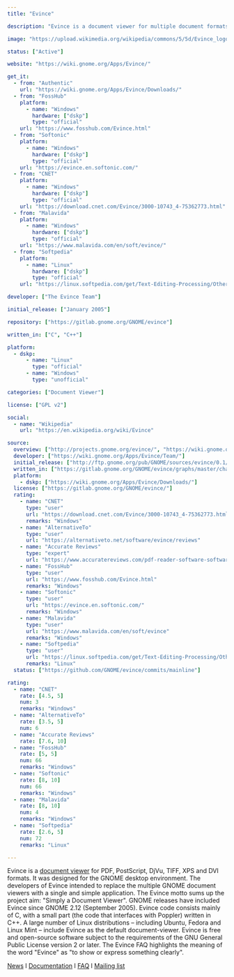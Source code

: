 ```yaml
---
title: "Evince"

description: "Evince is a document viewer for multiple document formats. The goal of evince is to replace the multiple document viewers that exist on the GNOME Desktop with a single simple application."

image: "https://upload.wikimedia.org/wikipedia/commons/5/5d/Evince_logo_2011.svg"

status: ["Active"]

website: "https://wiki.gnome.org/Apps/Evince/"

get_it:
  - from: "Authentic"
    url: "https://wiki.gnome.org/Apps/Evince/Downloads/"
  - from: "FossHub"
    platform:
      - name: "Windows"
        hardware: ["dskp"]
        type: "official"
    url: "https://www.fosshub.com/Evince.html"
  - from: "Softonic"
    platform:
      - name: "Windows"
        hardware: ["dskp"]
        type: "official"
    url: "https://evince.en.softonic.com/"
  - from: "CNET"
    platform:
      - name: "Windows"
        hardware: ["dskp"]
        type: "official"
    url: "https://download.cnet.com/Evince/3000-10743_4-75362773.html"
  - from: "Malavida"
    platform:
      - name: "Windows"
        hardware: ["dskp"]
        type: "official"
    url: "https://www.malavida.com/en/soft/evince/"
  - from: "Softpedia"
    platform:
      - name: "Linux"
        hardware: ["dskp"]
        type: "official"
    url: "https://linux.softpedia.com/get/Text-Editing-Processing/Others/Evince-3819.shtml"

developer: ["The Evince Team"]

initial_release: ["January 2005"]

repository: ["https://gitlab.gnome.org/GNOME/evince"]

written_in: ["C", "C++"]

platform:
  - dskp:
      - name: "Linux"
        type: "official"
      - name: "Windows"
        type: "unofficial"

categories: ["Document Viewer"]

license: ["GPL v2"]

social:
  - name: "Wikipedia"
    url: "https://en.wikipedia.org/wiki/Evince"

source:
  overview: ["http://projects.gnome.org/evince/", "https://wiki.gnome.org/Apps/Evince/FrequentlyAskedQuestions", "https://en.wikipedia.org/w/index.php?title=Evince&oldid=875121552"]
  developer: ["https://wiki.gnome.org/Apps/Evince/Team/"]
  initial_release: ["http://ftp.gnome.org/pub/GNOME/sources/evince/0.1/"]
  written_in: ["https://gitlab.gnome.org/GNOME/evince/graphs/master/charts", "https://en.wikipedia.org/w/index.php?title=Evince&oldid=875121552"]
  platform:
    - dskp: ["https://wiki.gnome.org/Apps/Evince/Downloads/"]
  license: ["https://gitlab.gnome.org/GNOME/evince/"]
  rating:
    - name: "CNET"
      type: "user"
      url: "https://download.cnet.com/Evince/3000-10743_4-75362773.html"
      remarks: "Windows"
    - name: "AlternativeTo"
      type: "user"
      url: "https://alternativeto.net/software/evince/reviews"
    - name: "Accurate Reviews"
      type: "expert"
      url: "https://www.accuratereviews.com/pdf-reader-software-software-reviews-list/evince"
    - name: "FossHub"
      type: "user"
      url: "https://www.fosshub.com/Evince.html"
      remarks: "Windows"
    - name: "Softonic"
      type: "user"
      url: "https://evince.en.softonic.com/"
      remarks: "Windows"
    - name: "Malavida"
      type: "user"
      url: "https://www.malavida.com/en/soft/evince"
      remarks: "Windows"
    - name: "Softpedia"
      type: "user"
      url: "https://linux.softpedia.com/get/Text-Editing-Processing/Others/Evince-3819.shtml"
      remarks: "Linux"
  status: ["https://github.com/GNOME/evince/commits/mainline"]

rating:
  - name: "CNET"
    rate: [4.5, 5]
    num: 3
    remarks: "Windows"
  - name: "AlternativeTo"
    rate: [3.5, 5]
    num: 6
  - name: "Accurate Reviews"
    rate: [7.6, 10]
  - name: "FossHub"
    rate: [5, 5]
    num: 66
    remarks: "Windows"
  - name: "Softonic"
    rate: [8, 10]
    num: 66
    remarks: "Windows"
  - name: "Malavida"
    rate: [8, 10]
    num: 4
    remarks: "Windows"
  - name: "Softpedia"
    rate: [2.6, 5]
    num: 72
    remarks: "Linux"

---
```

  Evince is a [document viewer](/categories/document-viewer) for PDF, PostScript, DjVu, TIFF, XPS and DVI formats. It was designed for the GNOME desktop environment. The developers of Evince intended to replace the multiple GNOME document viewers with a single and simple application. The Evince motto sums up the project aim: "Simply a Document Viewer". GNOME releases have included Evince since GNOME 2.12 (September 2005). Evince code consists mainly of C, with a small part (the code that interfaces with Poppler) written in C++. A large number of Linux distributions – including Ubuntu, Fedora and Linux Mint – include Evince as the default document-viewer. Evince is free and open-source software subject to the requirements of the GNU General Public License version 2 or later. The Evince FAQ highlights the meaning of the word "Evince" as "to show or express something clearly".
  
  [News](https://gitlab.gnome.org/GNOME/evince/blob/master/NEWS) I [Documentation](https://help.gnome.org/users/evince/stable/) I [FAQ](https://wiki.gnome.org/Apps/Evince/FrequentlyAskedQuestions) I [Mailing list](https://mail.gnome.org/mailman/listinfo/evince-list)
  